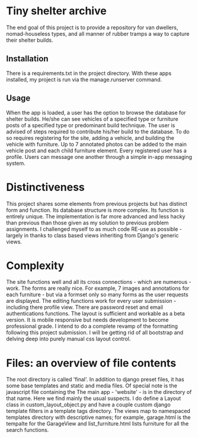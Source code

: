 # Tiny shelter archive
 
The end goal of this project is to provide a repository for van dwellers, nomad-houseless types, and all manner of rubber tramps a way to capture their shelter builds.

## Installation

There is a requirements.txt in the project directory. With these apps installed, my project is run via the manage.runserver command. 

## Usage

When the app is loaded, a user has the option to browse the database for shelter builds. He/she can see vehicles of a specified type or furniture posts of a specified type or predominant build technique. The user is advised of steps required to contribute his/her build to the database. To do so requires registering for the site, adding a vehicle, and building the vehicle with furniture. Up to 7 annotated photos can be added to the main vehicle post and each child furniture element. Every registered user has a profile. Users can message one another through a simple in-app messaging system. 

# Distinctiveness
This project shares some elements from previous projects but has distinct form and function. Its database structure is more complex. Its function is entirely unique. The implementation is far more advanced and less hacky than previous than those given as my solution to previous problem assignments. I challenged myself to as much code RE-use as possible - largely in thanks to class based views inheriting from Django's generic views.
 
# Complexity

The site functions well and all its cross connections - which are numerous -  work. The forms are really nice. For example, 7 images and annotations for each furniture - but via a formset only so many forms as the user requests are displayed. The editing functions work for every user submission - including there profile view. There are password reset and email authentications functions. The layout is sufficient and workable as a beta version. It is mobile responsive but needs development to become professional grade. I intend to do a complete revamp of the formatting following this project submission. I will be getting rid of all bootstrap and delving deep into purely manual css layout control. 


# Files: an overview of file contents

The root directory is called 'final'. In addition to django preset files, it has some base templates and static and media files. Of special note is the javascript file containing the The main app - 'website' - is in the directory of that name. Here we find mainly the usual suspects. I do define a Layout class in custom_layout_object.py and have a couple custom django template filters in a template tags directory. The views map to namespaced templates directory with descriptive names; for example, garage.html is the tempalte for the GarageView and list_furniture.html lists furniture for all the search functions. 
